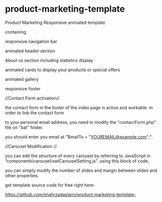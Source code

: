 # product-marketing-template
Product Marketing Responsive animated template

containing 

responsive navigation bar

animated header section

About us section including statistics display

animated cards to display your products or special offers

animated gallery

responsive footer

//Contact Form activation//

the contact form in the footer of the index page is active and workable. in order to link the contact form 

to your personal email address, you need to modify the "contacrForm.php" file on "bat" folder.

you should enter you email at "$mailTo = "YOUREMAIL@example.com";".

//Carousel Modification //

you can edit the structure of every carousel by referring to JavaScript in “components\carousel\owlCarouselSetting.js”. using this block of code,

you can simply modify the number of slides and margin between slides and other properties.

get template source code for free right here:

https://github.com/shahrzadaslami/product-marketing-template-

